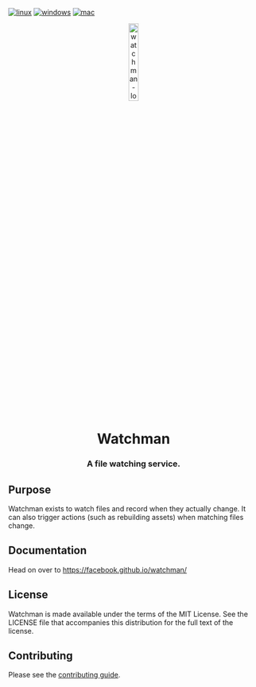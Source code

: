 [![linux](https://github.com/ryaminal/watchman/actions/workflows/getdeps_linux.yml/badge.svg?branch=main&event=release)](https://github.com/ryaminal/watchman/actions/workflows/getdeps_linux.yml)
[![windows](https://github.com/ryaminal/watchman/actions/workflows/getdeps_windows.yml/badge.svg?branch=main&event=release)](https://github.com/ryaminal/watchman/actions/workflows/getdeps_windows.yml)
[![mac](https://github.com/ryaminal/watchman/actions/workflows/getdeps_mac.yml/badge.svg?branch=main&event=release)](https://github.com/ryaminal/watchman/actions/workflows/getdeps_mac.yml)

<div align="center">
 <img src="website/static/logo.png" width="20%" height="20%" alt="watchman-logo">
 <h1>Watchman</h1>
 <h3>A file watching service.</h3>
</div>

## Purpose

Watchman exists to watch files and record when they actually change. It can
also trigger actions (such as rebuilding assets) when matching files change.

## Documentation

Head on over to https://facebook.github.io/watchman/

## License

Watchman is made available under the terms of the MIT License. See the
LICENSE file that accompanies this distribution for the full text of the
license.

## Contributing

Please see the [contributing guide](https://facebook.github.io/watchman/contributing.html).
